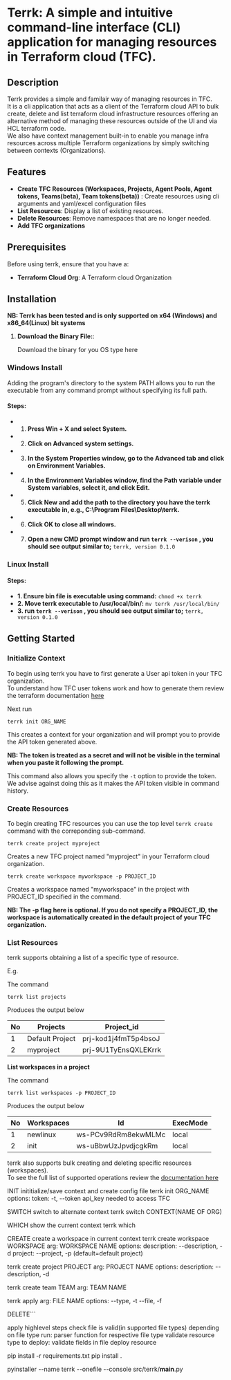 
# Terrk: A simple and intuitive command-line interface (CLI) application for managing resources in Terraform cloud (TFC).

## Description
Terrk provides a simple and familair way of managing resources in TFC.  
It is a cli application that acts as a client of the Terraform cloud API to bulk create, delete and list terraform cloud infrastructure resources offering an alternative method of managing these resources outside of the UI and via HCL terraform code.  
We also have context management built-in to enable you manage infra resources across multiple Terraform organizations by simply switching between contexts (Organizations).  
## Features

- **Create TFC Resources (Workspaces, Projects, Agent Pools, Agent tokens, Teams(beta), Team tokens(beta))** : Create resources using cli arguments and yaml/excel configuration files
- **List Resources**: Display a list of existing resources.
- **Delete Resources**: Remove namespaces that are no longer needed.
- **Add TFC organizations**

## Prerequisites

Before using terrk, ensure that you have a:

- **Terraform Cloud Org**: A Terraform cloud Organization

## Installation
**NB: Terrk has been tested and is only supported on x64 (Windows) and x86_64(Linux) bit systems** 
1. **Download the Binary File:**:

   Download the binary for you OS type here

### Windows Install
   Adding the program's directory to the system PATH allows you to run the executable from any command prompt without specifying its full path.
#### **Steps:**
  -  1. **Press Win + X and select System.**
  -  2. **Click on Advanced system settings.**
  -  3. **In the System Properties window, go to the Advanced tab and click on Environment Variables.**
  -  4. **In the Environment Variables window, find the Path variable under System variables, select it, and click Edit.**
  -  5. **Click New and add the path to the directory you have the terrk executable in, e.g., C:\Program Files\Desktop\terrk.**
  -  6. **Click OK to close all windows.**
  -  7. **Open a new CMD prompt window and run ```terrk --verison``` , you should see output similar to;** 
    ```terrk, version 0.1.0```

### Linux Install
####   **Steps:**
   - **1. Ensure bin file is executable using command:** 
        ```chmod +x terrk```
   - **2. Move terrk executable to /usr/local/bin/:**
        ```mv terrk /usr/local/bin/```
   - **3. run ```terrk --verison``` , you should see output similar to;** 
    ```terrk, version 0.1.0```

## Getting Started

### Initialize Context
To begin using terrk you have to first generate a User api token in your TFC organization.  
To understand how TFC user tokens work and how to generate them review the terraform documentation [here](https://developer.hashicorp.com/terraform/cloud-docs/users-teams-organizations/users#tokens)    

Next run  
```
terrk init ORG_NAME
```
This creates a context for your organization and will prompt you to provide the API token generated above.  

**NB: The token is treated as a secret and will not be visible in the terminal when you paste it following the prompt.**     

This command also allows you specify the ```-t``` option to provide the token. We advise against doing this as it makes the API token visible in command history.  


### Create Resources

To begin creating TFC resources you can use the top level ```terrk create``` command with the correponding sub-command.  

```
terrk create project myproject
```

Creates a new TFC project named "myproject" in your Terraform cloud organization.  

```
terrk create workspace myworkspace -p PROJECT_ID
```
Creates a workspace named "myworkspace" in the project with PROJECT_ID specified in the command.  

**NB: The -p flag here is optional. If you do not specify a PROJECT_ID, the workspace is automatically created in the default project of your TFC organization.**  

### List Resources

terrk supports obtaining a list of a specific type of resource.  

E.g.    

The command  
```
terrk list projects
```
Produces the output below  

| No   |     Projects    |      Project_id      |
| ---  | --------------- | -------------------- |
|  1   | Default Project | prj-kod1j4fmT5p4bsoJ |
|  2   |    myproject    | prj-9U1TyEnsQXLEKrrk |


**List workspaces in a project**    

The command
```
terrk list workspaces -p PROJECT_ID
```
Produces the output below  

| No  |        Workspaces       |          Id         | ExecMode |
| --- | ----------------------- | ------------------- | -------- |
| 1   |         newlinux        | ws-PCv9RdRm8ekwMLMc |  local   |
| 2   |           init          | ws-uBbwUzJpvdjcgkRm |  local   |




terrk also supports bulk creating and deleting specific resources (workspaces).  
To see the full list of supported operations review the [documentation here]()



INIT
inititialize/save context and create config file
    terrk init ORG_NAME
    options:
        token: -t, --token api_key needed to access TFC 

SWITCH
switch to alternate context
    terrk switch CONTEXT(NAME OF ORG)

WHICH
show the current context
terrk which

CREATE
create a workspace in current context
terrk create workspace WORKSPACE
    arg: WORKSPACE NAME
    options:
      description: --description, -d
      project: --project, -p (default=default project)

terrk create project PROJECT
    arg: PROJECT NAME
    options:
      description: --description, -d

terrk create team TEAM
    arg: TEAM NAME

terrk apply 
    arg: FILE NAME
    options:
      --type, -t
      --file, -f

DELETE```

apply highlevel steps
check file is valid(in supported file types)
depending on file type run:
    parser function for respective file type
    validate resource type to deploy:
        validate fields in file
            deploy resource


pip install -r requirements.txt
pip install .

pyinstaller --name terrk --onefile --console src/terrk/__main__.py
